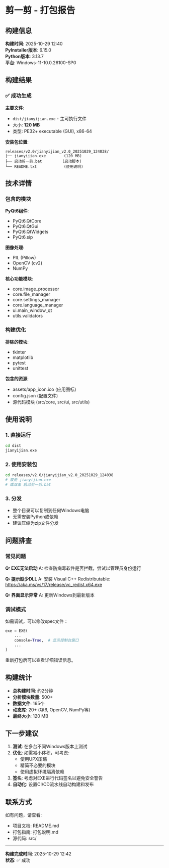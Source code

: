 # 剪一剪 - 打包报告

## 构建信息

**构建时间**: 2025-10-29 12:40  
**PyInstaller版本**: 6.15.0  
**Python版本**: 3.13.7  
**平台**: Windows-11-10.0.26100-SP0  

## 构建结果

### ✅ 成功生成

**主要文件**:
- `dist/jianyijian.exe` - 主可执行文件
- 大小: **120 MB**
- 类型: PE32+ executable (GUI), x86-64

**安装包位置**:
```
releases/v2.0/jianyijian_v2.0_20251029_124038/
├── jianyijian.exe        (120 MB)
├── 启动剪一剪.bat         (启动脚本)
└── README.txt            (使用说明)
```

## 技术详情

### 包含的模块

**PyQt6组件**:
- PyQt6.QtCore
- PyQt6.QtGui
- PyQt6.QtWidgets
- PyQt6.sip

**图像处理**:
- PIL (Pillow)
- OpenCV (cv2)
- NumPy

**核心功能模块**:
- core.image_processor
- core.file_manager
- core.settings_manager
- core.language_manager
- ui.main_window_qt
- utils.validators

### 构建优化

**排除的模块**:
- tkinter
- matplotlib
- pytest
- unittest

**包含的资源**:
- assets/app_icon.ico (应用图标)
- config.json (配置文件)
- 源代码模块 (src/core, src/ui, src/utils)

## 使用说明

### 1. 直接运行
```bash
cd dist
jianyijian.exe
```

### 2. 使用安装包
```bash
cd releases/v2.0/jianyijian_v2.0_20251029_124038
# 双击 jianyijian.exe
# 或双击 启动剪一剪.bat
```

### 3. 分发
- 整个目录可以复制到任何Windows电脑
- 无需安装Python或依赖
- 建议压缩为zip文件分发

## 问题排查

### 常见问题

**Q: EXE无法启动**
A: 检查防病毒软件是否拦截，尝试以管理员身份运行

**Q: 提示缺少DLL**
A: 安装 Visual C++ Redistributable:
   https://aka.ms/vs/17/release/vc_redist.x64.exe

**Q: 界面显示异常**
A: 更新Windows到最新版本

### 调试模式

如需调试，可以修改spec文件：
```python
exe = EXE(
    ...
    console=True,  # 显示控制台窗口
    ...
)
```

重新打包后可以查看详细错误信息。

## 构建统计

- **总构建时间**: 约2分钟
- **分析模块数量**: 500+
- **数据文件**: 165个
- **动态库**: 20+ (Qt6, OpenCV, NumPy等)
- **最终大小**: 120 MB

## 下一步建议

1. **测试**: 在多台不同Windows版本上测试
2. **优化**: 如需减小体积，可考虑:
   - 使用UPX压缩
   - 精简不必要的模块
   - 使用虚拟环境隔离依赖
3. **签名**: 考虑对EXE进行代码签名以避免安全警告
4. **自动化**: 设置CI/CD流水线自动构建和发布

## 联系方式

如有问题，请查看:
- 项目文档: README.md
- 打包指南: 打包说明.md
- 源代码: src/

---
**构建完成时间**: 2025-10-29 12:42  
**状态**: ✅ 成功
